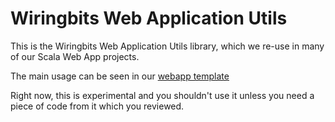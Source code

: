 # Wiringbits Web Application Utils

This is the Wiringbits Web Application Utils library, which we re-use in many of our Scala Web App projects.

The main usage can be seen in our [webapp template](https://github.com/wiringbits/scala-webapp-template)

Right now, this is experimental and you shouldn't use it unless you need a piece of code from it which you reviewed.
